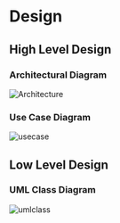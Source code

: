 # Design

## High Level Design 

### Architectural Diagram
![Architecture](https://user-images.githubusercontent.com/89638181/132292254-ee6aacf5-86c9-475b-b4c6-aa4ded1e2646.png)

### Use Case Diagram
![usecase](https://user-images.githubusercontent.com/89638181/132292571-6316f541-ab5f-47b6-8cfd-330c5d1c4aa9.png)


## Low Level Design 

### UML Class Diagram
![umlclass](https://user-images.githubusercontent.com/89638181/132292637-89f960a4-f593-43e0-9bff-b8ff4a4b149f.png)
